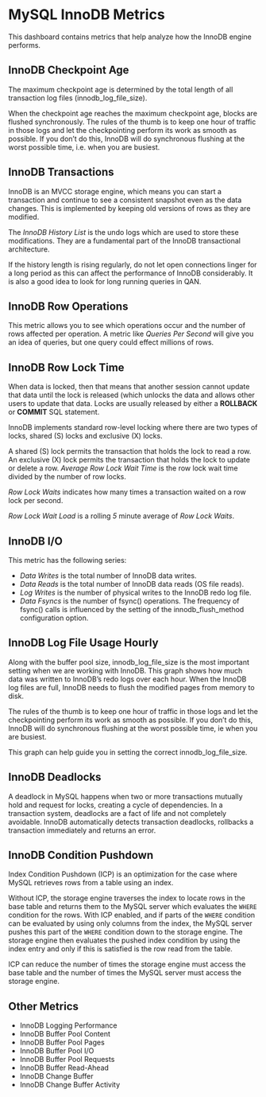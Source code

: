 # MySQL InnoDB Metrics

This dashboard contains metrics that help analyze how the InnoDB engine performs.

## InnoDB Checkpoint Age

The maximum checkpoint age is determined by the total length of all transaction log files (innodb_log_file_size).

When the checkpoint age reaches the maximum checkpoint age, blocks are flushed synchronously. The rules of the thumb is to keep one hour of traffic in those logs and let the checkpointing perform its work as smooth as possible. If you don’t do this, InnoDB will do synchronous flushing at the worst possible time, i.e. when you are busiest.

## InnoDB Transactions

InnoDB is an MVCC storage engine, which means you can start a transaction and continue to see a consistent snapshot even as the data changes. This is implemented by keeping old versions of rows as they are modified.

The *InnoDB History List* is the undo logs which are used to store these modifications. They are a fundamental part of the InnoDB transactional architecture.

If the history length is rising regularly, do not let open connections linger for a long period as this can affect the performance of InnoDB considerably. It is also a good idea to look for long running queries in QAN.

## InnoDB Row Operations

This metric allows you to see which operations occur and the number of rows affected per operation. A metric like *Queries Per Second* will give you an idea of queries, but one query could effect millions of rows.

## InnoDB Row Lock Time

When data is locked, then that means that another session cannot update that data until the lock is released (which unlocks the data and allows other users to update that data. Locks are usually released by either a **ROLLBACK** or **COMMIT** SQL statement.

InnoDB implements standard row-level locking where there are two types of locks, shared (S) locks and exclusive (X) locks.

A shared (S) lock permits the transaction that holds the lock to read a row.  An exclusive (X) lock permits the transaction that holds the lock to update or delete a row.  *Average Row Lock Wait Time* is the row lock wait time divided by the number of row locks.

*Row Lock Waits* indicates how many times a transaction waited on a row lock per second.

*Row Lock Wait Load* is a rolling *5* minute average of *Row Lock Waits*.

## InnoDB I/O

This metric has the following series:

* *Data Writes* is the total number of InnoDB data writes.
* *Data Reads* is the total number of InnoDB data reads (OS file reads).
* *Log Writes* is the number of physical writes to the InnoDB redo log file.
* *Data Fsyncs* is the number of fsync() operations. The frequency of fsync() calls is influenced by the setting of the innodb_flush_method configuration option.

## InnoDB Log File Usage Hourly

Along with the buffer pool size, innodb_log_file_size is the most important setting when we are working with InnoDB. This graph shows how much data was written to InnoDB’s redo logs over each hour. When the InnoDB log files are full, InnoDB needs to flush the modified pages from memory to disk.

The rules of the thumb is to keep one hour of traffic in those logs and let the checkpointing perform its work as smooth as possible. If you don’t do this, InnoDB will do synchronous flushing at the worst possible time, ie when you are busiest.

This graph can help guide you in setting the correct innodb_log_file_size.

## InnoDB Deadlocks

A deadlock in MySQL happens when two or more transactions mutually hold and request for locks, creating a cycle of dependencies. In a transaction system, deadlocks are a fact of life and not completely avoidable. InnoDB automatically detects transaction deadlocks, rollbacks a transaction immediately and returns an error.

## InnoDB Condition Pushdown

Index Condition Pushdown (ICP) is an optimization for the case where MySQL retrieves rows from a table using an index.

Without ICP, the storage engine traverses the index to locate rows in the base table and returns them to the MySQL server which evaluates the `WHERE` condition for the rows. With ICP enabled, and if parts of the `WHERE` condition can be evaluated by using only columns from the index, the MySQL server pushes this part of the `WHERE` condition down to the storage engine. The storage engine then evaluates the pushed index condition by using the index entry and only if this is satisfied is the row read from the table.

ICP can reduce the number of times the storage engine must access the base table and the number of times the MySQL server must access the storage engine.

## Other Metrics

- InnoDB Logging Performance
- InnoDB Buffer Pool Content
- InnoDB Buffer Pool Pages
- InnoDB Buffer Pool I/O
- InnoDB Buffer Pool Requests
- InnoDB Buffer Read-Ahead
- InnoDB Change Buffer
- InnoDB Change Buffer Activity
